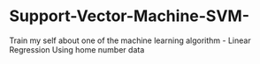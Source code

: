 # Support-Vector-Machine-SVM-
Train my self about one of the machine learning algorithm - Linear Regression Using home number data
